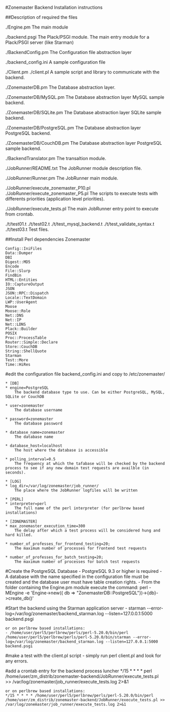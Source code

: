 #Zonemaster Backend Installation instructions

##Description of required the files

./Engine.pm
	The main module

./backend.psgi
	The Plack/PSGI module. The main entry module for a Plack/PSGI server (like Starman)

./BackendConfig.pm
	The Configuration file abstraction layer

./backend_config.ini
	A sample configuration file

./Client.pm
./client.pl
	A sample script and library to communicate with the backend.

./ZonemasterDB.pm
	The Database abstraction layer.

./ZonemasterDB/MySQL.pm
	The Database abstraction layer MySQL sample backend.

./ZonemasterDB/SQLite.pm
	The Database abstraction layer SQLite sample backend.

./ZonemasterDB/PostgreSQL.pm
	The Database abstraction layer PostgreSQL backend.

./ZonemasterDB/CouchDB.pm
	The Database abstraction layer PostgreSQL sample backend.

./BackendTranslator.pm
	The transaltion module.

./JobRunner/README.txt
	The JobRunner module description file.

./JobRunner/Runner.pm
	The JobRunner main module.

./JobRunner/execute_zonemaster_P10.pl
./JobRunner/execute_zonemaster_P5.pl
	The scripts to execute tests with differents priorities (application level priorities).

./JobRunner/execute_tests.pl
	The main JobRunner entry point to execute from crontab.

./t/test01.t
./t/test02.t
./t/test_mysql_backend.t
./t/test_validate_syntax.t
./t/test03.t
	Test files.

##Install Perl dependencies
	Zonemaster

	Config::IniFiles
	Data::Dumper
	DBI
	Digest::MD5
	Encode
	File::Slurp
	FindBin
	HTML::Entities
	IO::CaptureOutput
	JSON
	JSON::RPC::Dispatch
	Locale::TextDomain
	LWP::UserAgent
	Moose
	Moose::Role
	Net::DNS
	Net::IP
	Net::LDNS
	Plack::Builder
	POSIX
	Proc::ProcessTable
	Router::Simple::Declare
	Store::CouchDB
	String::ShellQuote
	Starman
	Test::More
	Time::HiRes

#edit the configuration file backend_config.ini and copy to /etc/zonemaster/

	* [DB]
	* engine=PostgreSQL
		The backend database type to use. Can be either PostgreSQL, MySQL, SQLite or CouchDB

	* user=zonemaster
		The database username
		
	* password=zonemaster
		The database password
		
	* database_name=zonemaster
		The database name
		
	* database_host=localhost
		The host where the database is accessible
		
	* polling_interval=0.5
		The frequency at which the tafabase will be checked by the backend process to see if any new domain test requests are availble (in seconds).

	* [LOG]
	* log_dir=/var/log/zonemaster/job_runner/
		The place where the JobRunner logfiles will be written

	* [PERL]
	* interpreter=perl
		The full name of the perl interpreter (for perlbrew based installations)

	* [ZONEMASTER]
	* max_zonemaster_execution_time=300
		The delay after which a test process will be considered hung and hard killed.
		
	* number_of_professes_for_frontend_testing=20;
		The maximum number of processes for frontend test requests
		
	* number_of_professes_for_batch_testing=20;
		The maximum number of processes for batch test requests

#Create the PostgreSQL Database
	- PostgreSQL 9.3 or higher is required
	- A database with the name specified in the configuration file must be created and the database user must have table creation rights.
	- From the folder containing the Engine.pm module execute the command: perl -MEngine -e 'Engine->new({ db => "ZonemasterDB::PostgreSQL"})->{db}->create_db()'
	
#Start the backend using the Starman application server
	- starman --error-log=/var/log/zonemaster/backend_starman.log --listen=127.0.0.1:5000 backend.psgi
	
	or on perlbrew based installations:
	- /home/user/perl5/perlbrew/perls/perl-5.20.0/bin/perl /home/user/perl5/perlbrew/perls/perl-5.20.0/bin/starman --error-log=/var/log/zonemaster/backend_starman.log --listen=127.0.0.1:5000 backend.psgi
	
#make a test with the client.pl script
	- simply run perl client.pl and look for any errors.
	
#add a crontab entry for the backend process luncher
	*/15 * * * * perl /home/user/zm_distrib/zonemaster-backend/JobRunner/execute_tests.pl >> /var/log/zonemaster/job_runner/execute_tests.log 2>&1

	or on perlbrew based installations:
	*/15 * * * * /home/user/perl5/perlbrew/perls/perl-5.20.0/bin/perl /home/user/zm_distrib/zonemaster-backend/JobRunner/execute_tests.pl >> /var/log/zonemaster/job_runner/execute_tests.log 2>&1
	